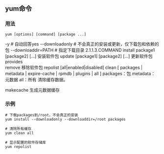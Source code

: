 ## yum命令
### 用法
```
yum [options] [command] [package ...]
```
-y   # 自动回答yes
--downloadonly   # 不会真正的安装或更新，仅下载包和依赖的包
--downloaddir=PATH   # 指定下载目录
2.1.1.3.COMMAND
install package1 [package2] [...]	安装软件包
update [package1] [package2] [...]	更新软件包
provides	
remove	移除软件包
repolist [all|enabled|disabled]	
clean [ packages | metadata | expire-cache | rpmdb | plugins | all ]
packages：包
metadata：元数据
all：所有
	清除缓存数据。

makecache	生成元数据缓存
	
	
### 示例
```shell
# 下载packages到/root，不会真正的安装
yum install --downloadonly --downloaddir=/root packages

# 清除所有缓存
yum clean all

# 显示配置的软件存储库
yum repolist
```
